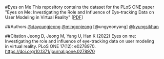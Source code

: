 #Eyes on Me
This repository contains the dataset for the PLoS ONE paper "Eyes on Me: Investigating the Role and Influence of Eye-tracking Data on User Modeling in Virtual Reality" [[PDF](https://astlyi.s3.ap-northeast-2.amazonaws.com/2022/%5B93%5DEyes+on+Me.pdf)]

##Authors
[@dayoungjeong](https://github.com/dayoung-jeong)
[@mingonjeong](https://github.com/mingon21)
[@ungyeonyang]
[@kyungsikhan](https://scholar.google.com/citations?user=htyp0xsAAAAJ&hl=ko)

##Citation
Jeong D, Jeong M, Yang U, Han K (2022) Eyes on me: Investigating the role and influence of eye-tracking data on user modeling in virtual reality. PLoS ONE 17(12): e0278970. https://doi.org/10.1371/journal.pone.0278970

